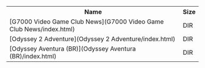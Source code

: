 <table>
<tr><th>Name</th><th>Size</th></tr>
<tr><td>[G7000 Video Game Club News](G7000 Video Game Club News/index.html)</td><td>DIR</td></tr>
<tr><td>[Odyssey 2 Adventure](Odyssey 2 Adventure/index.html)</td><td>DIR</td></tr>
<tr><td>[Odyssey Aventura (BR)](Odyssey Aventura (BR)/index.html)</td><td>DIR</td></tr>
</table>
